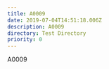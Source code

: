 ```yaml
---
title: A0009
date: 2019-07-04T14:51:18.006Z
description: A0009
directory: Test Directory
priority: 0
---
```

A0009
